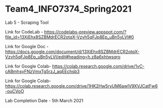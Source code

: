 # Team4_INFO7374_Spring2021

Lab 5 - Scraping Tool

Link for CodeLab - https://codelabs-preview.appspot.com/?file_id=13XiEhx8SZBMdrECR2otqX-Vzvh5qFJp8Ep_uBn5yLVI#0

Link for Google Doc - https://docs.google.com/document/d/13XiEhx8SZBMdrECR2otqX-Vzvh5qFJp8Ep_uBn5yLVI/edit#heading=h.z8a6xhtwsqro

Link for Google Colab- https://colab.research.google.com/drive/1vC-cABmhsyFNzVmxTg5rzJ_aqEEchsb3

Link for Google Colab- https://colab.research.google.com/drive/1HK2Hw5ryUM6awIV9XVJCatFw6-ouCVoO




Lab Completion Date - 5th March 2021

